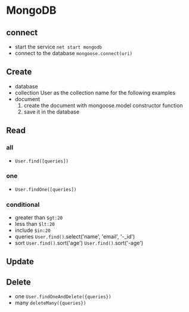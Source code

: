 # MongoDB

## connect

- start the service
  `net start mongodb`
- connect to the database
  `mongoose.connect(uri)`

## Create

- database
- collection
  User as the collection name for the following examples
- document
  1. create the document with mongoose.model constructor function
  2. save it in the database

## Read

### all

- `User.find([queries])`

### one

- `User.findOne([queries])`

### conditional

- greater than
  `$gt:20`
- less than
  `$lt:20`
- include
  `$in:20`
- queries
  `User.find()`.select('name', 'email', '-\_id')
- sort
  `User.find()`.sort('age')
  `User.find()`.sort('-age')

## Update

## Delete

- one
  `User.findOneAndDelete({queries})`
- many
  `deleteMany({queries})`
